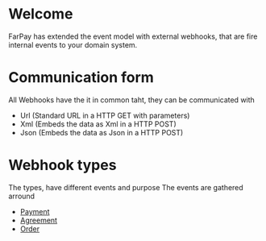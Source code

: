 # Welcome
FarPay has extended the event model with external webhooks, that are fire internal events to your domain system.

# Communication form
All Webhooks have the it in common taht, they can be communicated with
* Url (Standard URL in a HTTP GET with parameters)
* Xml (Embeds the data as Xml in a HTTP POST)
* Json (Embeds the data as Json in a HTTP POST)

# Webhook types
The types, have different events and purpose
The events are gathered arround 
* [Payment](PaymentWebhook.md)
* [Agreement](AgreementWebhook.md)
* [Order](OrderWebhook.md)
